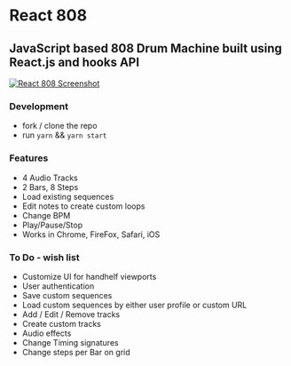 # React 808

## JavaScript based 808 Drum Machine built using React.js and hooks API


 [![React 808 Screenshot](https://raw.githubusercontent.com/joeshub/react-808/master/screenshot.png)](https://github.com/joeshub/react-808)


### Development
* fork / clone the repo
* run `yarn` && `yarn start`

### Features
* 4 Audio Tracks
* 2 Bars, 8 Steps
* Load existing sequences
* Edit notes to create custom loops
* Change BPM
* Play/Pause/Stop
* Works in Chrome, FireFox, Safari, iOS

### To Do - wish list
* Customize UI for handhelf viewports
* User authentication
* Save custom sequences
* Load custom sequences by either user profile or custom URL
* Add / Edit / Remove tracks
* Create custom tracks
* Audio effects
* Change Timing signatures
* Change steps per Bar on grid
